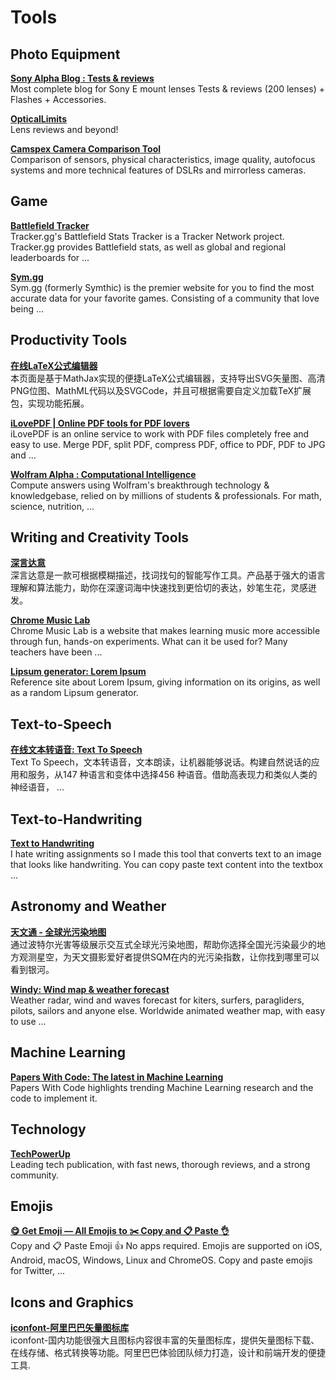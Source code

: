# Tools
<!-- Please classify the websites. Here is an example, if you understand, say yes. -->

## Photo Equipment

[**Sony Alpha Blog : Tests & reviews**](https://sonyalpha.blog/)  
Most complete blog for Sony E mount lenses Tests & reviews (200 lenses) + Flashes + Accessories.

[**OpticalLimits**](https://www.opticallimits.com/)  
Lens reviews and beyond!

[**Camspex Camera Comparison Tool**](https://camspex.com/)  
Comparison of sensors, physical characteristics, image quality, autofocus systems and more technical features of DSLRs and mirrorless cameras.

## Game

[**Battlefield Tracker**](https://battlefieldtracker.com/)  
Tracker.gg's Battlefield Stats Tracker is a Tracker Network project. Tracker.gg provides Battlefield stats, as well as global and regional leaderboards for ...

[**Sym.gg**](https://sym.gg/)  
Sym.gg (formerly Symthic) is the premier website for you to find the most accurate data for your favorite games. Consisting of a community that love being ...

## Productivity Tools

[**在线LaTeX公式编辑器**](https://www.latexlive.com/)  
本页面是基于MathJax实现的便捷LaTeX公式编辑器，支持导出SVG矢量图、高清PNG位图、MathML代码以及SVGCode，并且可根据需要自定义加载TeX扩展包，实现功能拓展。

[**iLovePDF | Online PDF tools for PDF lovers**](https://www.ilovepdf.com/)  
iLovePDF is an online service to work with PDF files completely free and easy to use. Merge PDF, split PDF, compress PDF, office to PDF, PDF to JPG and ...

[**Wolfram Alpha : Computational Intelligence**](https://www.wolframalpha.com/)  
Compute answers using Wolfram's breakthrough technology & knowledgebase, relied on by millions of students & professionals. For math, science, nutrition, ...

## Writing and Creativity Tools

[**深言达意**](https://www.shenyandayi.com/)  
深言达意是一款可根据模糊描述，找词找句的智能写作工具。产品基于强大的语言理解和算法能力，助你在深邃词海中快速找到更恰切的表达，妙笔生花，灵感迸发。

[**Chrome Music Lab**](https://musiclab.chromeexperiments.com/)  
Chrome Music Lab is a website that makes learning music more accessible through fun, hands-on experiments. What can it be used for? Many teachers have been ...

[**Lipsum generator: Lorem Ipsum**](https://www.lipsum.com/)  
Reference site about Lorem Ipsum, giving information on its origins, as well as a random Lipsum generator.

## Text-to-Speech

[**在线文本转语音: Text To Speech**](https://www.text-to-speech.cn/)  
Text To Speech，文本转语音，文本朗读，让机器能够说话。构建自然说话的应用和服务，从147 种语言和变体中选择456 种语音。借助高表现力和类似人类的神经语音， ...

## Text-to-Handwriting

[**Text to Handwriting**](https://saurabhdaware.github.io/text-to-handwriting/)  
I hate writing assignments so I made this tool that converts text to an image that looks like handwriting. You can copy paste text content into the textbox ...

## Astronomy and Weather

[**天文通 - 全球光污染地图**](https://www.darkmap.cn/)  
通过波特尔光害等级展示交互式全球光污染地图，帮助你选择全国光污染最少的地方观测星空，为天文摄影爱好者提供SQM在内的光污染指数，让你找到哪里可以看到银河。

[**Windy: Wind map & weather forecast**](https://www.windy.com/)  
Weather radar, wind and waves forecast for kiters, surfers, paragliders, pilots, sailors and anyone else. Worldwide animated weather map, with easy to use ...

## Machine Learning

[**Papers With Code: The latest in Machine Learning**](https://paperswithcode.com/)  
Papers With Code highlights trending Machine Learning research and the code to implement it.

## Technology

[**TechPowerUp**](https://www.techpowerup.com/)  
Leading tech publication, with fast news, thorough reviews, and a strong community.

## Emojis

[**😋 Get Emoji — All Emojis to ✂️ Copy and 📋 Paste 👌**](https://getemoji.com/)  
Copy and 📋 Paste Emoji 👍 No apps required. Emojis are supported on iOS, Android, macOS, Windows, Linux and ChromeOS. Copy and paste emojis for Twitter, ...

## Icons and Graphics

[**iconfont-阿里巴巴矢量图标库**](https://www.iconfont.cn/)  
iconfont-国内功能很强大且图标内容很丰富的矢量图标库，提供矢量图标下载、在线存储、格式转换等功能。阿里巴巴体验团队倾力打造，设计和前端开发的便捷工具.
